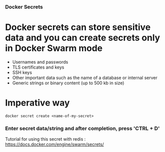 ### Docker Secrets

# Docker secrets can store sensitive data and you can create secrets only in Docker Swarm mode

- Usernames and passwords
- TLS certificates and keys
- SSH keys
- Other important data such as the name of a database or internal server
- Generic strings or binary content (up to 500 kb in size)

# Imperative way
```
docker secret create <name-of-my-secret> 
```
### Enter secret data/string and after completion, press 'CTRL + D'

Tutorial for using this secret with redis : https://docs.docker.com/engine/swarm/secrets/
